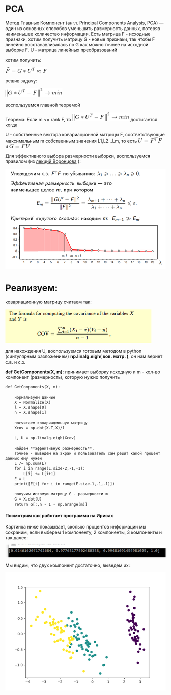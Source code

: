 # PCA

Метод Главных Компонент (англ. Principal Components Analysis, PCA) — один из основных способов уменьшить размерность данных, потеряв наименьшее количество информации.
Есть матрица F - исходные признаки, хотим получить матрицу G - новые признаки, так чтобы F линейно восстанавливалась по G как можно точнее на исходной выборке F.
U - матрица линейных преобразований

хотим получить: 

![](https://raw.githubusercontent.com/okiochan/PCA/master/formula/f1.gif)

решив задачу:

![](https://raw.githubusercontent.com/okiochan/PCA/master/formula/f2.gif)

воспользуемся главной теоремой

Теорема:
Если m <= rank F, то
![](https://raw.githubusercontent.com/okiochan/PCA/master/formula/f2.gif)
достигается когда
    
U - собственные вектора ковариационной матрицы F, соответствующие максимальным m собственным значения L1,L2...Lm, то есть
![](https://raw.githubusercontent.com/okiochan/PCA/master/formula/f3.gif)
и
![](https://raw.githubusercontent.com/okiochan/PCA/master/formula/f4.gif)

Для эффективного выбора размерности выборки, воспользуемся правилом (из [лекций Воронцова]( http://www.machinelearning.ru/wiki/images/a/a2/Voron-ML-regression-slides.pdf) ):

![](https://raw.githubusercontent.com/okiochan/PCA/master/img/i1.png)

# Реализуем:

ковариационную матрицу считаем так:

![](https://raw.githubusercontent.com/okiochan/PCA/master/img/i2.png)

для нахождения U, воспользуемся готовым методом в python (сингулярным разложением) **np.linalg.eigh( ков. матр. )**, он нам вернет с.в. и с.з.

**def GetComponents(X, m):** принимает выборку исходную и m - кол-во компонент (размерность), которую нужно получить

```
def GetComponents(X, m):

    нормализуем данные
    X = Normalize(X)
    l = X.shape[0]
    n = X.shape[1]
    
    посчитаем ковариационную матрицу
    Xcov = np.dot(X.T,X)/l
    
    L, U = np.linalg.eigh(Xcov)
    
    найдем **эффективную размерность**, 
    точнее - выведем на экран и пользователь сам решит какой процент данных ему нужен
    L /= np.sum(L)
    for i in range(L.size-2,-1,-1):
        L[i] += L[i+1]
    E = L
    print([E[i] for i in range(E.size-1,-1,-1)])
    
    получим искомую матрицу G - размерности m
    G = X.dot(U)
    return G[:,n - 1 - np.arange(m)]
```

#### Посмотрим как работает программа на Ирисах 

Картинка ниже показывает, сколько процентов информации мы сохраним, если выберем 1 компоненту, 2 компоненты, 3 компоненты и так далее:

![](https://raw.githubusercontent.com/okiochan/PCA/master/img/n11.png)

Мы видим, что двух компонент достаточно, выведем их:

![](https://raw.githubusercontent.com/okiochan/PCA/master/img/n1.png)







